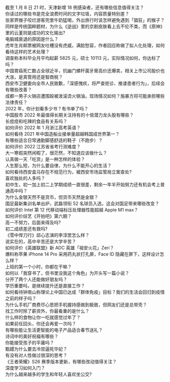 截至 1 月 8 日 21 时，天津新增 18 例感染者，还有哪些信息值得关注？  
你读过的哪些书是完全浪费时间的文字垃圾，内容质量特别差？  
张家界猴子咬烂游客兜里牛奶猛喝，外出旅行时该怎样避免遇到「猖狂」的猴子？  
同样是传统国粹题材，为什么《逆战》里的京剧皮肤看上去不伦不类，而《原神》里的云堇则是成功的文化输出?  
电脑城衰退的原因是什么？  
虎年生肖邮票被网友吐槽没有虎威，满脸愁容，作者回应称做了拟人化处理，如何看待这样的艺术处理？  
调查称本科毕业月平均起薪 5825 元，硕士 10113 元，实际情况如何，你达标了吗？  
中国胃癌死亡数占全球近半，抗幽门螺杆菌牙膏高价还爆卖，相关上市公司股价也大涨，是真管用还是智商税？  
西安市卫健委向全市人民致歉，「深感愧疚，将严查拒诊、推诿患者行为」，后续会有哪些改善？  
成都一男子火锅店遭围殴被泼滚烫火锅油，现场情况如何？施暴方将可能承担哪些法律责任？  
2022 年，你计划看多少书？有书单了吗？  
中国股市 2022 年最值得长期关注持有的十倍潜力龙头股有哪些？  
长痘痘和吃辣的食品有关系吗？  
如何评价 2022 年 1 月浙江高考英语？  
如何看待 2021 年中国造船业接单量超越韩国成世界第一？  
有哪些适合日常通勤脚感舒适的鞋子（不跑步）？  
如何评价 2022 江苏省省考行测难度？  
大一寒假突然闲暇了，很茫然，不知道应该做什么？  
认真做一天「吃货」是一种怎样的体验？  
人生那么短，为什么要自律，为什么不能开心的生活？  
如何看待西安盒马存在不规范行为，被西安市场监管局立案查处?  
喜欢独处的人多吗？  
初中生，初一加上初二上学期成绩一直很差，剩余一年半开始努力还有机会考上普通高中吗？  
为什么金银天然不是货币，但货币天然是金银？  
国足最新集训名单出炉，武磊领衔 52 名球员入选，这会对国足带来哪些改变？  
如何评价 Intel 第 12 代移动端标压处理器性能超越 Apple M1 max？  
如何评价综艺《开拍吧》第六期？  
高一不努力，后面来得及吗?  
初二成绩差还有救吗?  
《雪中悍刀行》邱心志演的李淳罡怎么样？  
说实在的，高中辛苦还是大学辛苦？  
如何评价《英雄联盟》新 ADC 英雄「祖安火花」Zeri？  
爆料称苹果 iPhone 14 Pro 采用药丸状打孔屏，Face ID 隐藏在屏下，这样设计怎么样？  
上班的第一个小时，你都在干嘛？  
如何以「我穿书了，但书里没我这个角色」为开头写一篇小说？  
分开了两个人还能做好朋友吗？  
学历重要吗，是继续提升还是直接工作？  
如何看待钟南山称理论上中国已达成「群体免疫」目标？我们的生活会回归到疫情之前的样子吗？  
为什么手机厂商费尽心思把手机握持感做到极致，但网友们还是总带壳？  
找工作时除了薪资外，你最看重的是什么？  
什么样的食物让你一吃就感觉过年了？  
如果前任回头，你还会再爱一次吗？  
有哪些能让生活更智能的电子产品适合春节送礼？  
诗词中的美好祝福有哪些？  
你能接受孩子的平庸吗？  
甄嬛为什么要去冷宫逼死华妃？  
有没有对人性做过很深的思考？  
《王者荣耀》S26 赛季版本更新，有哪些改动值得关注？  
深度学习如何入门？  
为什么越来越多的学生和年轻人喜欢坐公交?  
